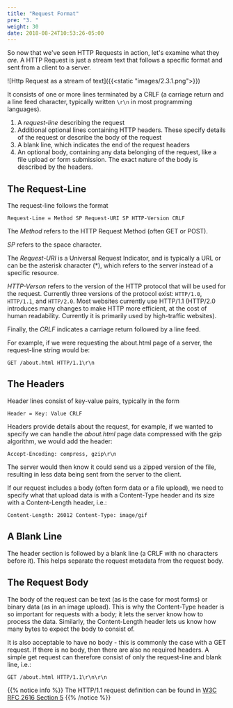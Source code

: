 ```yaml
---
title: "Request Format"
pre: "3. "
weight: 30
date: 2018-08-24T10:53:26-05:00
---
```


So now that we've seen HTTP Requests in action, let's examine what they _are_.  A HTTP Request is just a stream text that follows a specific format and sent from a client to a server.  

![Http Request as a stream of text]({{<static "images/2.3.1.png">}})

It consists of one or more lines terminated by a CRLF (a carriage return and a line feed character, typically written `\r\n` in most programming languages).

1. A _request-line_ describing the request 
2. Additional optional lines containing HTTP headers.  These specify details of the request or describe the body of the request 
3. A blank line, which indicates the end of the request headers
4. An optional body, containing any data belonging of the request, like a file upload or form submission.  The exact nature of the body is described by the headers.

## The Request-Line 
The request-line follows the format 

`Request-Line = Method SP Request-URI SP HTTP-Version CRLF`

The _Method_ refers to the HTTP Request Method (often GET or POST).   

_SP_ refers to the space character. 

The _Request-URI_ is a Universal Request Indicator, and is typically a URL or can be the asterisk character (\*), which refers to the server instead of a specific resource. 

_HTTP-Verson_ refers to the version of the HTTP protocol that will be used for the request.  Currently three versions of the protocol exist: `HTTP/1.0`, `HTTP/1.1`, and `HTTP/2.0`.  Most websites currently use HTTP/1.1 (HTTP/2.0 introduces many changes to make HTTP more efficient, at the cost of human readability.  Currently it is primarily used by high-traffic websites).

Finally, the _CRLF_ indicates a carriage return followed by a line feed.

For example, if we were requesting the about.html page of a server, the request-line string would be: 

`GET /about.html HTTP/1.1\r\n`

## The Headers 
Header lines consist of key-value pairs, typically in the form 

`Header = Key: Value CRLF`

Headers provide details about the request, for example, if we wanted to specify we can handle the _about.html_ page data compressed with the gzip algorithm, we would add the header: 

`Accept-Encoding: compress, gzip\r\n`

The server would then know it could send us a zipped version of the file, resulting in less data being sent from the server to the client.

If our request includes a body (often form data or a file upload), we need to specify what that upload data is with a Content-Type header and its size with a Content-Length header, i.e.:

`Content-Length: 26012
Content-Type: image/gif`

## A Blank Line 
The header section is followed by a blank line (a CRLF with no characters before it). This helps separate the request metadata from the request body.  

## The Request Body
The body of the request can be text (as is the case for most forms) or binary data (as in an image upload).  This is why the Content-Type header is so important for requests with a body; it lets the server know how to process the data.  Similarly, the Content-Length header lets us know how many bytes to expect the body to consist of.  

It is also acceptable to have no body - this is commonly the case with a GET request.  If there is no body, then there are also no required headers.  A simple get request can therefore consist of only the request-line and blank line, i.e.:

`GET /about.html HTTP/1.1\r\n\r\n`

{{% notice info %}}
The HTTP/1.1 request definition can be found in [W3C RFC 2616 Section 5](https://www.w3.org/Protocols/rfc2616/rfc2616-sec5.html#sec5)
{{% /notice %}}


